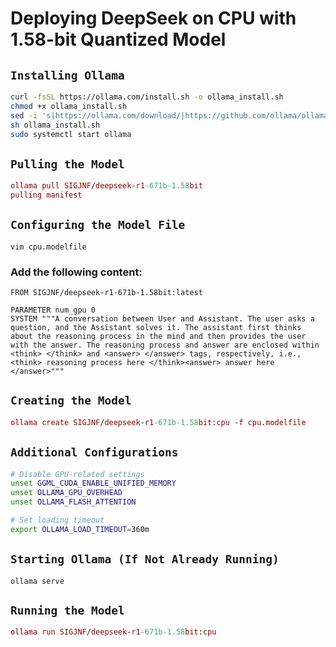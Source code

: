 # Deploying DeepSeek on CPU with 1.58-bit Quantized Model

## `Installing Ollama`

```sh
curl -fsSL https://ollama.com/install.sh -o ollama_install.sh
chmod +x ollama_install.sh
sed -i 's|https://ollama.com/download/|https://github.com/ollama/ollama/releases/download/v0.5.7/|' ollama_install.sh
sh ollama_install.sh
sudo systemctl start ollama
```

## `Pulling the Model`

```maxima
ollama pull SIGJNF/deepseek-r1-671b-1.58bit
pulling manifest
```

## `Configuring the Model File`

```nginx
vim cpu.modelfile
```

### Add the following content:

```smalltalk
FROM SIGJNF/deepseek-r1-671b-1.58bit:latest

PARAMETER num_gpu 0
SYSTEM """A conversation between User and Assistant. The user asks a question, and the Assistant solves it. The assistant first thinks about the reasoning process in the mind and then provides the user with the answer. The reasoning process and answer are enclosed within <think> </think> and <answer> </answer> tags, respectively, i.e., <think> reasoning process here </think><answer> answer here </answer>"""
```

## `Creating the Model`

```maxima
ollama create SIGJNF/deepseek-r1-671b-1.58bit:cpu -f cpu.modelfile
```

## `Additional Configurations`

```bash
# Disable GPU-related settings
unset GGML_CUDA_ENABLE_UNIFIED_MEMORY
unset OLLAMA_GPU_OVERHEAD
unset OLLAMA_FLASH_ATTENTION

# Set loading timeout
export OLLAMA_LOAD_TIMEOUT=360m
```

## `Starting Ollama (If Not Already Running)`

```ebnf
ollama serve
```

## `Running the Model`

```maxima
ollama run SIGJNF/deepseek-r1-671b-1.58bit:cpu
```
